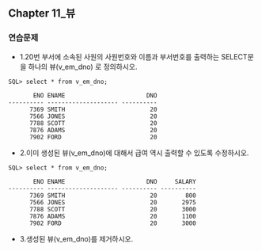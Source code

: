 ## Chapter 11_뷰

### 연습문제

* 1.20번 부서에 소속된 사원의 사원번호와 이름과 부서번호를 출력하는 SELECT문을 하나의 뷰(v_em_dno)
로 정의하시오.
```console
SQL> select * from v_em_dno;

       ENO ENAME                       DNO
---------- -------------------- ----------
      7369 SMITH                        20
      7566 JONES                        20
      7788 SCOTT                        20
      7876 ADAMS                        20
      7902 FORD                         20
```

* 2.이미 생성된 뷰(v_em_dno)에 대해서 급여 역시 출력할 수 있도록 수정하시오.
```console
SQL> select * from v_em_dno;

       ENO ENAME                       DNO     SALARY
---------- -------------------- ---------- ----------
      7369 SMITH                        20        800
      7566 JONES                        20       2975
      7788 SCOTT                        20       3000
      7876 ADAMS                        20       1100
      7902 FORD                         20       3000
```

* 3.생성된 뷰(v_em_dno)를 제거하시오.


